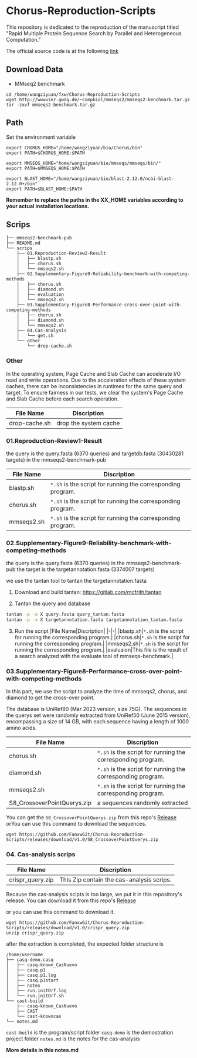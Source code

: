 # Chorus-Reproduction-Scripts
This repository is dedicated to the reproduction of the manuscript titled "Rapid Multiple Protein Sequence Search by Parallel and Heterogeneous Computation."

The official source code is at the following [link](https://github.com/Bio-Acc/Chorus)

## Download Data

* MMseq2 benchmark
```
cd /home/wangziyuan/fxw/Chorus-Reproduction-Scripts
wget http://wwwuser.gwdg.de/~compbiol/mmseqs2/mmseqs2-benchmark.tar.gz
tar -zxvf mmseqs2-benchmark.tar.gz
```

## Path

Set the environment variable
```
export CHORUS_HOME="/home/wangziyuan/bio/Chorus/bin"
export PATH=$CHORUS_HOME:$PATH

export MMSEQS_HOME="home/wangziyuan/bio/mmseqs/mmseqs/bin/"
export PATH=$MMSEQS_HOME:$PATH

export BLAST_HOME="/home/wangziyuan/bio/blast-2.12.0/ncbi-blast-2.12.0+/bin"
export PATH=$BLAST_HOME:$PATH
```
**Remember to replace the paths in the XX_HOME variables according to your actual installation locations.**
## Scrips
```
├── mmseqs2-benchmark-pub
├── README.md
└── scrips
    ├── 01.Reproduction-Review2-Result
    │   ├── blastp.sh
    │   ├── chorus.sh
    │   └── mmseqs2.sh
    ├── 02.Supplementary-Figure9-Reliability-benchmark-with-competing-methods
    │   ├── chorus.sh
    │   ├── diamond.sh
    │   ├── evaluation
    │   └── mmseqs2.sh
    ├── 03.Supplementary-Figure8-Performance-cross-over-point-with-competing-methods
    │   ├── chorus.sh
    │   ├── diamond.sh
    │   └── mmseqs2.sh
    ├── 04.Cas-Analysis
    │   └── get.sh
    └── other
        └── drop-cache.sh
```
### Other
In the operating system, Page Cache and Slab Cache can accelerate I/O read and write operations.  Due to the acceleration effects of these system caches, there can be inconsistencies in runtimes for the same query and target.  To ensure fairness in our tests, we clear the system's Page Cache and Slab Cache before each search operation.

|File Name|Discription|
|-|-|
|drop-cache.sh|drop the system cache|

### 01.Reproduction-Review1-Result
the query is the query.fasta (6370 queries) and targetdb.fasta (30430281 targets) in the mmseqs2-benchmark-pub

|File Name|Discription|
|-|-|
|blastp.sh|`*.sh` is the script for running the corresponding program.|
|chorus.sh|`*.sh` is the script for running the corresponding program.|
|mmseqs2.sh|`*.sh` is the script for running the corresponding program.|



### 02.Supplementary-Figure9-Reliability-benchmark-with-competing-methods

the query is the query.fasta (6370 queries) in the  mmseqs2-benchmark-pub
the target is the targetannotation.fasta (3374007 targets)

we use the tantan tool to tantan the targetannotation.fasta
1. Download and build tantan: https://gitlab.com/mcfrith/tantan

2. Tantan the query and database 

```bash
tantan -p -x X query.fasta query_tantan.fasta
tantan -p -x X targetannotation.fasta targetannotation_tantan.fasta
```

3. Run the script
|File Name|Discription|
|-|-|
|blastp.sh|`*.sh` is the script for running the corresponding program.|
|chorus.sh|`*.sh` is the script for running the corresponding program.|
|mmseqs2.sh|`*.sh` is the script for running the corresponding program.|
|evaluaion|This file is the result of a search analyzed with the evaluate tool of mmseqs-benchmark.|

### 03.Supplementary-Figure8-Performance-cross-over-point-with-competing-methods
In this part, we use the script to analyze the time of mmseqs2, chorus, and diamond to get the cross-over point.

The database is UniRef90 (Mar 2023 version, size 75G). The sequences in the 
querys set were randomly extracted from UniRef50 (June 2015 version), 
encompassing a size of 14 GB, with each sequence having a length of 1000 
amino acids. 


|File Name|Discription|
|-|-|
|chorus.sh|`*.sh` is the script for running the corresponding program.|
|diamond.sh|`*.sh` is the script for running the corresponding program.|
|mmseqs2.sh|`*.sh` is the script for running the corresponding program.|
|S8_CrossoverPointQuerys.zip|a sequences randomly extracted|

You can get the `S8_CrossoverPointQuerys.zip` from this repo's [Release](https://github.com/FanxwGit/Chorus-Reproduction-Scripts/releases/tag/v1.0)
orYou can use this command to download the sequences.
```
wget https://github.com/FanxwGit/Chorus-Reproduction-Scripts/releases/download/v1.0/S8_CrossoverPointQuerys.zip
```

### 04. Cas-analysis scrips

|File Name|Discription|
|-|-|
|crispr_query.zip|This Zip contain the cas-analysis scrips.|

Because the cas-analysis scipts is too large, we put it in this repository's release. You can download it from this repo's [Release](https://github.com/FanxwGit/Chorus-Reproduction-Scripts/releases/tag/v1.0)

or you can use this command to download it.
```
wget https://github.com/FanxwGit/Chorus-Reproduction-Scripts/releases/download/v1.0/crispr_query.zip
unzip crispr_query.zip
```

after the extraction is completed, the expected folder structure is 


```
/home/username
├── casq-demo.casq
│   ├── casq-known_CasNuevo
│   ├── casq.p1
│   ├── casq.p1.log
│   ├── casq.p1start
│   ├── notes
│   ├── run.initOrf.log
│   └── run.initOrf.sh
└── cast-build
    ├── casq-known_CasNuevo
    ├── CAST
    └── cast-knowncas
└── notes.md
```

`cast-build` is the program/script folder
`casq-demo` is the demostration project folder
`notes.md` is the notes for the cas-analysis


**More details in this notes.md**

